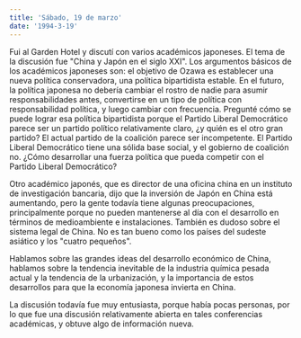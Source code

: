 ```yaml
---
title: 'Sábado, 19 de marzo'
date: '1994-3-19'
---
```


Fui al Garden Hotel y discutí con varios académicos japoneses. El tema de la discusión fue "China y Japón en el siglo XXI". Los argumentos básicos de los académicos japoneses son: el objetivo de Ozawa es establecer una nueva política conservadora, una política bipartidista estable. En el futuro, la política japonesa no debería cambiar el rostro de nadie para asumir responsabilidades antes, convertirse en un tipo de política con responsabilidad política, y luego cambiar con frecuencia. Pregunté cómo se puede lograr esa política bipartidista porque el Partido Liberal Democrático parece ser un partido político relativamente claro, ¿y quién es el otro gran partido? El actual partido de la coalición parece ser incompetente. El Partido Liberal Democrático tiene una sólida base social, y el gobierno de coalición no. ¿Cómo desarrollar una fuerza política que pueda competir con el Partido Liberal Democrático?

Otro académico japonés, que es director de una oficina china en un instituto de investigación bancaria, dijo que la inversión de Japón en China está aumentando, pero la gente todavía tiene algunas preocupaciones, principalmente porque no pueden mantenerse al día con el desarrollo en términos de medioambiente e instalaciones. También es dudoso sobre el sistema legal de China. No es tan bueno como los países del sudeste asiático y los "cuatro pequeños".

Hablamos sobre las grandes ideas del desarrollo económico de China, hablamos sobre la tendencia inevitable de la industria química pesada actual y la tendencia de la urbanización, y la importancia de estos desarrollos para que la economía japonesa invierta en China.

La discusión todavía fue muy entusiasta, porque había pocas personas, por lo que fue una discusión relativamente abierta en tales conferencias académicas, y obtuve algo de información nueva.
